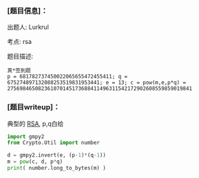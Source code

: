 ### [题目信息]：

出题人: Lurkrul

考点: rsa

题目描述:

```
真*签到题
p = 681782737450022065655472455411; q = 675274897132088253519831953441; e = 13; c = pow(m,e,p*q) = 275698465082361070145173688411496311542172902608559859019841
```

### [题目writeup]：

典型的 [RSA](https://en.wikipedia.org/wiki/RSA_(cryptosystem)), p,q白给

```python
import gmpy2
from Crypto.Util import number

d = gmpy2.invert(e, (p-1)*(q-1))
m = pow(c, d, p*q)
print( number.long_to_bytes(m) )
```